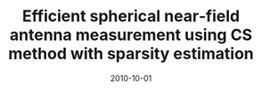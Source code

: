 ---
title: "Efficient spherical near‐field antenna measurement using CS method with sparsity estimation"
collection: publications
permalink: 
excerpt: ''
date: 2010-10-01
venue: 'IET Microwaves, Antennas & Propagation'
paperurl: 'https://ietresearch.onlinelibrary.wiley.com/doi/full/10.1049/iet-map.2018.5839'
citation: ''
---